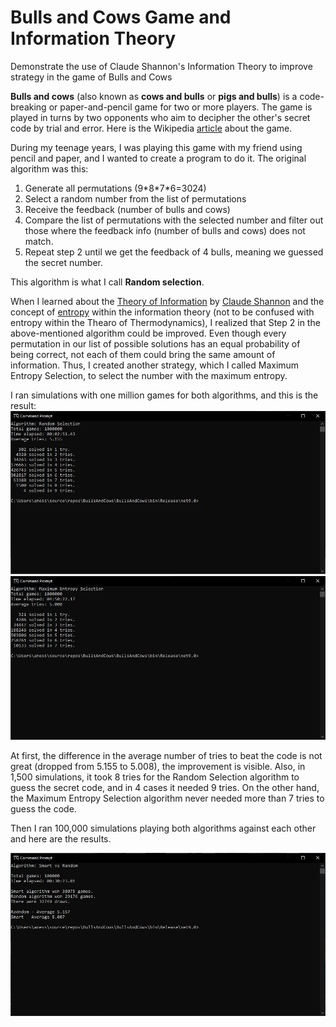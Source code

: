 # Bulls and Cows Game and Information Theory
Demonstrate the use of Claude Shannon's Information Theory to improve strategy in the game of Bulls and Cows

**Bulls and cows** (also known as **cows and bulls** or **pigs and bulls**) is a code-breaking or paper-and-pencil game for two or more players. The game is played in turns by two opponents who aim to decipher the other's secret code by trial and error. Here is the Wikipedia [article](https://en.wikipedia.org/wiki/Bulls_and_cows) about the game. 

During my teenage years, I was playing this game with my friend using pencil and paper, and I wanted to create a program to do it. The original algorithm was this:

1. Generate all permutations (9\*8\*7\*6=3024)
2. Select a random number from the list of permutations
3. Receive the feedback (number of bulls and cows)
4. Compare the list of permutations with the selected number and filter out those where the feedback info (number of bulls and cows) does not match.
5. Repeat step 2 until we get the feedback of 4 bulls, meaning we guessed the secret number.

This algorithm is what I call **Random selection**. 

When I learned about the [Theory of Information](https://en.wikipedia.org/wiki/Information_theory#:~:text=Information%20theory%20is%20the%20mathematical%20study%20of%20the,the%20works%20of%20Harry%20Nyquist%20and%20Ralph%20Hartley.) by [Claude Shannon](https://www.britannica.com/biography/Claude-Shannon) and the concept of [entropy](https://www.britannica.com/biography/Claude-Shannon) within the information theory (not to be confused with entropy within the Thearo of Thermodynamics), I realized that Step 2 in the above-mentioned algorithm could be improved. Even though every permutation in our list of possible solutions has an equal probability of being correct, not each of them could bring the same amount of information. Thus, I created another strategy, which I called Maximum Entropy Selection, to select the number with the maximum entropy. 

I ran simulations with one million games for both algorithms, and this is the result:
![Random Selection - one million games simulation](/screenshots/random1M.JPG)
![Maximum Entropy Selection - one million games simulation](/screenshots/smart1M.JPG)

At first, the difference in the average number of tries to beat the code is not great (dropped from 5.155 to 5.008), the improvement is visible. Also, in 1,500 simulations, it took 8 tries for the Random Selection algorithm to guess the secret code, and in 4 cases it needed 9 tries. On the other hand, the Maximum Entropy Selection algorithm never needed more than 7 tries to guess the code. 

Then I ran 100,000 simulations playing both algorithms against each other and here are the results. 

![Smart vs Random](screenshots/match100K.JPG)




